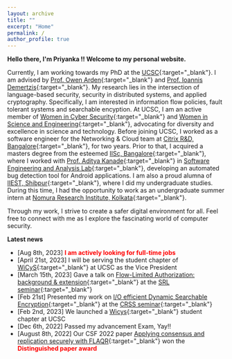 ```yaml
---
layout: archive
title: ""
excerpt: "Home"
permalink: /
author_profile: true
---
```


<b> Hello there, I'm Priyanka !! Welcome to my personal website. </b>  

Currently, I am working towards my PhD at the [UCSC](https://www.ucsc.edu/about/){:target="_blank"}. 
I am advised by [Prof. Owen Arden](https://owenarden.github.io/home/){:target="_blank"} and [Prof. Ioannis Demertzis](https://idemertzis.com){:target="_blank"}. 
My research lies in the intersection of language-based security, security in distributed systems, 
and applied cryptography. Specifically, I am interested in information flow policies, 
fault tolerant systems and searchable encyption. At UCSC, I am an active member of 
[Women in Cyber Security](https://www.wicys.org){:target="_blank"} 
and [Women in Science and Engineering](https://wiseucsc.wixsite.com/wise){:target="_blank"}, 
advocating for diversity and excellence in science and technology.
Before joining UCSC, I worked as a software engineer for the Networking & Cloud team
at [Citrix R&D, Bangalore](https://www.citrix.com){:target="_blank"}, for two years. Prior to that, I acquired a masters degree from the esteemed [IISc, Bangalore](https://iisc.ac.in){:target="_blank"}, where I worked with [Prof. Aditya Kanade](https://www.linkedin.com/in/aditya-kanade-572113139/){:target="_blank"} in [Software Engineering and Analysis Lab](https://www.iisc-seal.net){:target="_blank"}, developing an automated bug detection tool for Android applications. 
I am also a proud alumna of [IIEST, Shibpur](https://www.iiests.ac.in){:target="_blank"}, where I did my undergraduate studies. 
During this time, I had the opportunity to work as an undergraduate summer intern at [Nomura Research Institute, Kolkata](https://www.nrifintech.com){:target="_blank"}.

Through my work, I strive to create a safer digital environment for all. 
Feel free to connect with me as I explore the fascinating world of computer security.

**Latest news**
- [Aug 8th, 2023] <b><font color="red"> I am actively looking for full-time jobs </font></b>
- [April 21st, 2023] I will be serving the student chapter of [WiCyS](https://www.wicys.org){:target="_blank"} at UCSC as the Vice President</li>
- [March 15th, 2023] Gave a talk on [Flow-Limited Authorization: background & extension](https://docs.google.com/presentation/d/1epIaJiqbhezyXvnGHIKzhwG2LjHI2nd890l80ZUFb1s/edit?usp=sharing){:target="_blank"} at the [SRL seminar](https://srl-ucsc.github.io/seminar.html){:target="_blank"}
- [Feb 21st] Presented my work on [I/O efficient Dynamic Searchable Encryption](https://docs.google.com/presentation/d/1rw87pD4Vkdf7edMQcm2d8QI8rISmC26kgZQC0z-jy7Y/edit?usp=sharing){:target="_blank"} at the [CRSS seminar](https://www.ssrc.ucsc.edu/seminars.html){:target="_blank"}
- [Feb 2nd, 2023] We launched a [Wicys](https://www.wicys.org){:target="_blank"} student chapter at UCSC</li>
- [Dec 6th, 2022] Passed my advancement Exam, Yay!! 
- [August 8th, 2022] Our CSF 2022 paper [Applying consensus and replication securely with FLAQR](https://ieeexplore.ieee.org/document/9919637){:target="_blank"} won the 
  <b><font color="red"> Distinguished paper award </font></b> 

